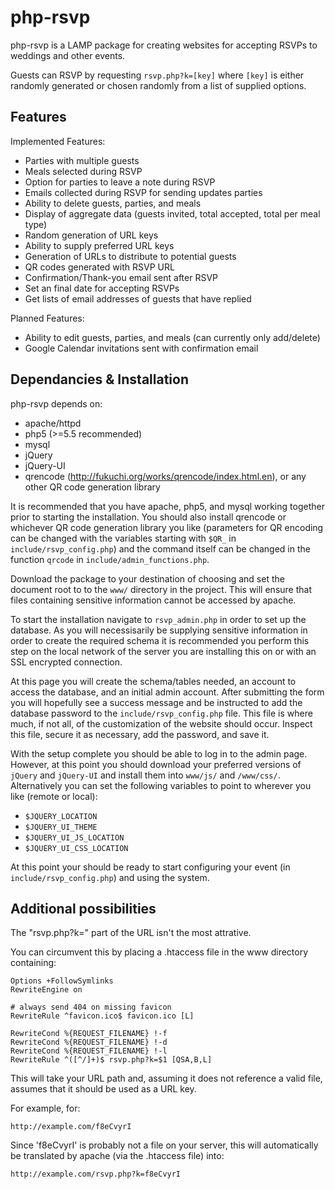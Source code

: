 php-rsvp
========

php-rsvp is a LAMP package for creating websites for accepting RSVPs to weddings and other events.

Guests can RSVP by requesting `rsvp.php?k=[key]` where `[key]` is either randomly generated or chosen randomly from a list of supplied options.

Features
--------

Implemented Features:
- Parties with multiple guests
- Meals selected during RSVP
- Option for parties to leave a note during RSVP
- Emails collected during RSVP for sending updates parties
- Ability to delete guests, parties, and meals
- Display of aggregate data (guests invited, total accepted, total per meal type)
- Random generation of URL keys
- Ability to supply preferred URL keys
- Generation of URLs to distribute to potential guests
- QR codes generated with RSVP URL
- Confirmation/Thank-you email sent after RSVP
- Set an final date for accepting RSVPs
- Get lists of email addresses of guests that have replied

Planned Features:
- Ability to edit guests, parties, and meals (can currently only add/delete)
- Google Calendar invitations sent with confirmation email

Dependancies & Installation
---------------------------
php-rsvp depends on:

- apache/httpd
- php5 (>=5.5 recommended)
- mysql
- jQuery
- jQuery-UI
- qrencode (http://fukuchi.org/works/qrencode/index.html.en), or any other QR code generation library

It is recommended that you have apache, php5, and mysql working together prior to starting the installation. You
should also install qrencode or whichever QR code generation library you like (parameters for QR encoding can be
changed with the variables starting with `$QR_` in `include/rsvp_config.php`) and the command itself can be changed in
the function `qrcode` in `include/admin_functions.php`.

Download the package to your destination of choosing and set the document root to to the `www/` directory in the project.  This will ensure that files containing sensitive information cannot be accessed by apache.

To start the installation navigate to `rsvp_admin.php` in order to set up the database.  As you will necessisarily
be supplying sensitive information in order to create the required schema it is recommended you perform this step
on the local network of the server you are installing this on or with an SSL encrypted connection.

At this page you will create the schema/tables needed, an account to access the database, and an initial admin
account.  After submitting the form you will hopefully see a success message and be instructed to add the database
password to the `include/rsvp_config.php` file.  This file is where much, if not all, of the customization of the
website should occur.  Inspect this file, secure it as necessary, add the password, and save it.

With the setup complete you should be able to log in to the admin page.  However, at this point you should download
your preferred versions of `jQuery` and `jQuery-UI` and install them into `www/js/` and `/www/css/`.  Alternatively
you can set the following variables to point to wherever you like (remote or local):

- `$JQUERY_LOCATION`
- `$JQUERY_UI_THEME`
- `$JQUERY_UI_JS_LOCATION`
- `$JQUERY_UI_CSS_LOCATION`

At this point your should be ready to start configuring your event (in `include/rsvp_config.php`) and using the
system.

Additional possibilities
------------------------
The "rsvp.php?k=" part of the URL isn't the most attrative.

You can circumvent this by placing a .htaccess file in the www directory
containing:

```
Options +FollowSymlinks
RewriteEngine on

# always send 404 on missing favicon
RewriteRule ^favicon.ico$ favicon.ico [L]

RewriteCond %{REQUEST_FILENAME} !-f
RewriteCond %{REQUEST_FILENAME} !-d
RewriteCond %{REQUEST_FILENAME} !-l
RewriteRule ^([^/]+)$ rsvp.php?k=$1 [QSA,B,L]
```

This will take your URL path and, assuming it does not reference a valid file,
assumes that it should be used as a URL key.

For example, for:

```
http://example.com/f8eCvyrI
```

Since 'f8eCvyrI' is probably not a file on your server, this will automatically
be translated by apache (via the .htaccess file) into:

```
http://example.com/rsvp.php?k=f8eCvyrI
```


